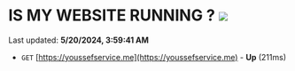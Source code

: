 # IS MY WEBSITE RUNNING ? [![](https://img.shields.io/static/v1?label=Sponsor&message=%E2%9D%A4&logo=GitHub&color=%23fe8e86)](https://github.com/sponsors/<username>)

Last updated: **5/20/2024, 3:59:41 AM**

- `GET` [https://youssefservice.me](https://youssefservice.me) - **Up** (211ms)
